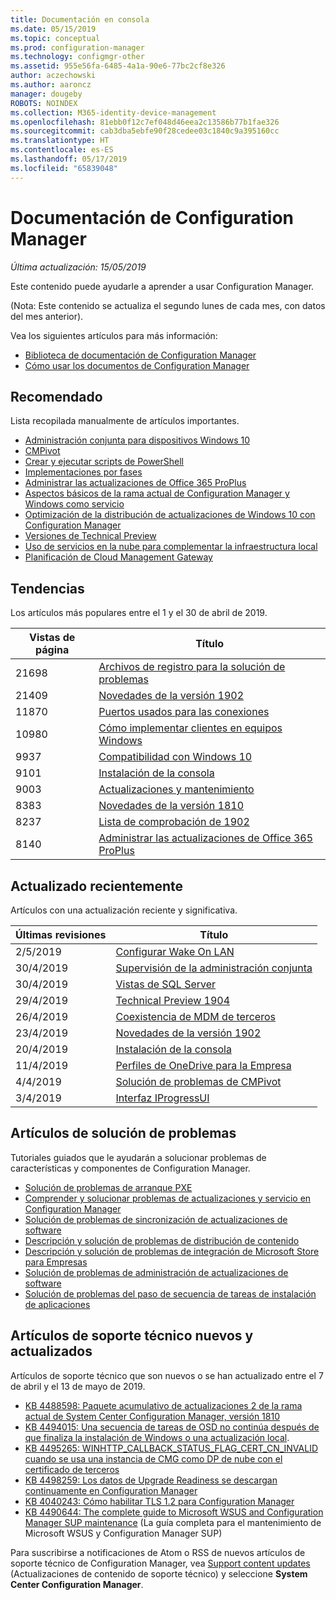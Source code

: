 ```yaml
---
title: Documentación en consola
ms.date: 05/15/2019
ms.topic: conceptual
ms.prod: configuration-manager
ms.technology: configmgr-other
ms.assetid: 955e56fa-6485-4a1a-90e6-77bc2cf8e326
author: aczechowski
ms.author: aaroncz
manager: dougeby
ROBOTS: NOINDEX
ms.collection: M365-identity-device-management
ms.openlocfilehash: 81ebb0f12c7ef048d46eea2c13586b77b1fae326
ms.sourcegitcommit: cab3dba5ebfe90f28cedee03c1840c9a395160cc
ms.translationtype: HT
ms.contentlocale: es-ES
ms.lasthandoff: 05/17/2019
ms.locfileid: "65839048"
---
```

<!-- 
- Feature 1357546
- This page displays in-console, under the Community workspace, Documentation node. 
- Don't use any relative links; must be full https://docs.microsoft.com and language neutral
- Process: https://microsoft.sharepoint.com/teams/ConfigMgr/Documents/ContentPub/Data%20collection%20process%20for%20Feature%201357546%20In-console%20documentation.docx?web=1
-->

# <a name="configuration-manager-documentation"></a>Documentación de Configuration Manager

*Última actualización: 15/05/2019*

Este contenido puede ayudarle a aprender a usar Configuration Manager.

(Nota: Este contenido se actualiza el segundo lunes de cada mes, con datos del mes anterior).

Vea los siguientes artículos para más información:

- [Biblioteca de documentación de Configuration Manager](https://docs.microsoft.com/sccm)  
- [Cómo usar los documentos de Configuration Manager](https://docs.microsoft.com/sccm/core/understand/use-docs)

## <a name="recommended"></a>Recomendado

Lista recopilada manualmente de artículos importantes.

- [Administración conjunta para dispositivos Windows 10](https://docs.microsoft.com/sccm/comanage/overview)  
- [CMPivot](https://docs.microsoft.com/sccm/core/servers/manage/cmpivot)  
- [Crear y ejecutar scripts de PowerShell](https://docs.microsoft.com/sccm/apps/deploy-use/create-deploy-scripts)  
- [Implementaciones por fases](https://docs.microsoft.com/sccm/osd/deploy-use/create-phased-deployment-for-task-sequence)  
- [Administrar las actualizaciones de Office 365 ProPlus](https://docs.microsoft.com/sccm/sum/deploy-use/manage-office-365-proplus-updates)  
- [Aspectos básicos de la rama actual de Configuration Manager y Windows como servicio](https://docs.microsoft.com/sccm/core/understand/configuration-manager-and-windows-as-service)
- [Optimización de la distribución de actualizaciones de Windows 10 con Configuration Manager](https://docs.microsoft.com/sccm/sum/deploy-use/optimize-windows-10-update-delivery)
- [Versiones de Technical Preview](https://docs.microsoft.com/sccm/core/get-started/technical-preview)
- [Uso de servicios en la nube para complementar la infraestructura local](https://docs.microsoft.com/sccm/core/understand/use-cloud-services)
- [Planificación de Cloud Management Gateway](https://docs.microsoft.com/sccm/core/clients/manage/plan-cloud-management-gateway)

## <a name="trending"></a>Tendencias

Los artículos más populares entre el 1 y el 30 de abril de 2019.

| Vistas de página | Título |
|------------|-------|
| 21698 | [Archivos de registro para la solución de problemas](https://docs.microsoft.com/sccm/core/plan-design/hierarchy/log-files) |
| 21409 | [Novedades de la versión 1902](https://docs.microsoft.com/sccm/core/plan-design/changes/whats-new-in-version-1902) |
| 11870 | [Puertos usados para las conexiones](https://docs.microsoft.com/sccm/core/plan-design/hierarchy/ports) |
| 10980 | [Cómo implementar clientes en equipos Windows](https://docs.microsoft.com/sccm/core/clients/deploy/deploy-clients-to-windows-computers) |
| 9937 | [Compatibilidad con Windows 10](https://docs.microsoft.com/sccm/core/plan-design/configs/support-for-windows-10) |
| 9101 | [Instalación de la consola](https://docs.microsoft.com/sccm/core/servers/deploy/install/install-consoles) |
| 9003 | [Actualizaciones y mantenimiento](https://docs.microsoft.com/sccm/core/servers/manage/updates) |
| 8383 | [Novedades de la versión 1810](https://docs.microsoft.com/sccm/core/plan-design/changes/whats-new-in-version-1810) |
| 8237 | [Lista de comprobación de 1902](https://docs.microsoft.com/sccm/core/servers/manage/checklist-for-installing-update-1902) |
| 8140 | [Administrar las actualizaciones de Office 365 ProPlus](https://docs.microsoft.com/sccm/sum/deploy-use/manage-office-365-proplus-updates) |

## <a name="recently-updated"></a>Actualizado recientemente

Artículos con una actualización reciente y significativa.

| Últimas revisiones | Título |
|---------------|-------|
| 2/5/2019 | [Configurar Wake On LAN](https://docs.microsoft.com/sccm/core/clients/deploy/configure-wake-on-lan) |
| 30/4/2019 | [Supervisión de la administración conjunta](https://docs.microsoft.com/sccm/comanage/how-to-monitor) |
| 30/4/2019 | [Vistas de SQL Server](https://docs.microsoft.com/sccm/develop/core/understand/sqlviews/sql-server-views-configuration-manager) |
| 29/4/2019 | [Technical Preview 1904](https://docs.microsoft.com/sccm/core/get-started/2019/technical-preview-1904) |
| 26/4/2019 | [Coexistencia de MDM de terceros](https://docs.microsoft.com/sccm/comanage/coexistence) |
| 23/4/2019 | [Novedades de la versión 1902](https://docs.microsoft.com/sccm/core/plan-design/changes/whats-new-in-version-1902) |
| 20/4/2019 | [Instalación de la consola](https://docs.microsoft.com/sccm/core/servers/deploy/install/install-consoles) |
| 11/4/2019 | [Perfiles de OneDrive para la Empresa](https://docs.microsoft.com/sccm/compliance/deploy-use/onedrive-profile) |
| 4/4/2019 | [Solución de problemas de CMPivot](https://docs.microsoft.com/sccm/core/servers/manage/cmpivot-tsg) |
| 3/4/2019 | [Interfaz IProgressUI](https://docs.microsoft.com/sccm/develop/reference/core/clients/client-classes/iprogressui-interface) |

## <a name="troubleshooting-articles"></a>Artículos de solución de problemas

Tutoriales guiados que le ayudarán a solucionar problemas de características y componentes de Configuration Manager.

- [Solución de problemas de arranque PXE](https://support.microsoft.com/help/4468612)
- [Comprender y solucionar problemas de actualizaciones y servicio en Configuration Manager](https://support.microsoft.com/help/4490424)
- [Solución de problemas de sincronización de actualizaciones de software](https://support.microsoft.com/help/10059)
- [Descripción y solución de problemas de distribución de contenido](https://support.microsoft.com/help/4482728)
- [Descripción y solución de problemas de integración de Microsoft Store para Empresas](https://support.microsoft.com/help/4010214)
- [Solución de problemas de administración de actualizaciones de software](https://support.microsoft.com/help/10680)
- [Solución de problemas del paso de secuencia de tareas de instalación de aplicaciones](https://support.microsoft.com/help/18408/)

## <a name="new-and-updated-support-articles"></a>Artículos de soporte técnico nuevos y actualizados

Artículos de soporte técnico que son nuevos o se han actualizado entre el 7 de abril y el 13 de mayo de 2019.

- [KB 4488598: Paquete acumulativo de actualizaciones 2 de la rama actual de System Center Configuration Manager, versión 1810](https://support.microsoft.com/help/4488598)
- [KB 4494015: Una secuencia de tareas de OSD no continúa después de que finaliza la instalación de Windows o una actualización local](https://support.microsoft.com/help/4494015).
- [KB 4495265: WINHTTP_CALLBACK_STATUS_FLAG_CERT_CN_INVALID cuando se usa una instancia de CMG como DP de nube con el certificado de terceros](https://support.microsoft.com/help/4495265)
- [KB 4498259: Los datos de Upgrade Readiness se descargan continuamente en Configuration Manager](https://support.microsoft.com/help/4498259)
- [KB 4040243: Cómo habilitar TLS 1.2 para Configuration Manager](https://support.microsoft.com/help/4040243)
- [KB 4490644: The complete guide to Microsoft WSUS and Configuration Manager SUP maintenance](https://support.microsoft.com/help/4490644) (La guía completa para el mantenimiento de Microsoft WSUS y Configuration Manager SUP)

Para suscribirse a notificaciones de Atom o RSS de nuevos artículos de soporte técnico de Configuration Manager, vea [Support content updates](https://support.microsoft.com/help/4089498/) (Actualizaciones de contenido de soporte técnico) y seleccione **System Center Configuration Manager**.  
